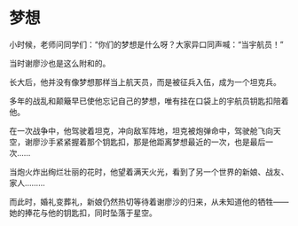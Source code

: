 # 梦想
小时候，老师问同学们：“你们的梦想是什么呀？大家异口同声喊：“当宇航员！”  

当时谢廖沙也是这么附和的。  

长大后，他并没有像梦想那样当上航天员，而是被征兵入伍，成为一个坦克兵。  

多年的战乱和颠簸早已使他忘记自己的梦想，唯有挂在口袋上的宇航员钥匙扣陪着他。  

在一次战争中，他驾驶着坦克，冲向敌军阵地，坦克被炮弹命中，驾驶舱飞向天空，谢廖沙手紧紧握着那个钥匙扣，那是他距离梦想最近的一次，也是最后一次……  

当炮火炸出绚烂壮丽的花时，他望着满天火光，看到了另一个世界的新娘、战友、家人………  

而此时，婚礼变葬礼，新娘仍然热切等待着谢廖沙的归来，从未知道他的牺牲——她的捧花与他的钥匙扣，同时坠落于星空。
